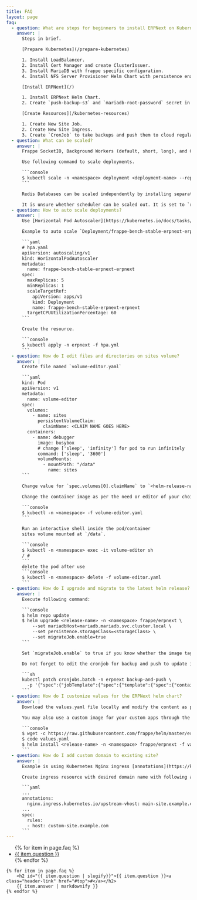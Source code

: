 ```yaml
---
title: FAQ
layout: page
faq:
  - question: What are steps for beginners to install ERPNext on Kubernetes?
    answer: |
      Steps in brief.

      [Prepare Kubernetes](/prepare-kubernetes)

      1. Install LoadBalancer.
      2. Install Cert Manager and create ClusterIssuer.
      3. Install MariaDB with frappe specific configuration.
      4. Install NFS Server Provisioner Helm Chart with persistence enabled.

      [Install ERPNext](/)

      1. Install ERPNext Helm Chart.
      2. Create `push-backup-s3` and `mariadb-root-password` secret in `erpnext` namespace.

      [Create Resources](/kubernetes-resources)

      1. Create New Site Job.
      2. Create New Site Ingress.
      3. Create `CronJob` to take backups and push them to cloud regularly.
  - question: What can be scaled?
    answer: |
      Frappe SocketIO, Background Workers (default, short, long), and Gunicorn/Nginx Deployments can be scaled independently without any complexities involved.

      Use following command to scale deployments.

      ```console
      $ kubectl scale -n <namespace> deployment <deployment-name> --replicas <number>
      ```

      Redis Databases can be scaled independently by installing separate Redis cluster Helm Chart(s). Use the hostname(s) provided by these helm chart(s) as `redisCacheHost`, `redisQueueHost`, and `redisSocketIOHost`.

      It is unsure whether scheduler can be scaled out. It is set to `replica: 1` by default.
  - question: How to auto scale deployments?
    answer: |
      Use [Horizontal Pod Autoscaler](https://kubernetes.io/docs/tasks/run-application/horizontal-pod-autoscale) to auto scale required deployments.

      Example to auto scale `Deployment/frappe-bench-stable-erpnext-erpnext`, apply following `hpa.yaml`.

      ```yaml
      # hpa.yaml
      apiVersion: autoscaling/v1
      kind: HorizontalPodAutoscaler
      metadata:
        name: frappe-bench-stable-erpnext-erpnext
      spec:
        maxReplicas: 5
        minReplicas: 1
        scaleTargetRef:
          apiVersion: apps/v1
          kind: Deployment
          name: frappe-bench-stable-erpnext-erpnext
        targetCPUUtilizationPercentage: 60
      ```

      Create the resource.

      ```console
      $ kubectl apply -n erpnext -f hpa.yml
      ```
  - question: How do I edit files and directories on sites volume?
    answer: |
      Create file named `volume-editor.yaml`

      ```yaml
      kind: Pod
      apiVersion: v1
      metadata:
        name: volume-editor
      spec:
        volumes:
          - name: sites
            persistentVolumeClaim:
              claimName: <CLAIM NAME GOES HERE>
        containers:
          - name: debugger
            image: busybox
            # change ['sleep', 'infinity'] for pod to run infinitely
            command: ['sleep', '3600']
            volumeMounts:
              - mountPath: "/data"
                name: sites
      ```

      Change value for `spec.volumes[0].claimName` to `<helm-release-name>-erpnext` and create the resource in namespace where ERPNext is installed.

      Change the container image as per the need or editor of your choice.

      ```console
      $ kubectl -n <namespace> -f volume-editor.yaml
      ```

      Run an interactive shell inside the pod/container
      sites volume mounted at `/data`.

      ```console
      $ kubectl -n <namespace> exec -it volume-editor sh
      / #
      ```
      delete the pod after use
      ```console
      $ kubectl -n <namespace> delete -f volume-editor.yaml
      ```
  - question: How do I upgrade and migrate to the latest helm release?
    answer: |
      Execute following command:

      ```console
      $ helm repo update
      $ helm upgrade <release-name> -n <namespace> frappe/erpnext \
          --set mariadbHost=mariadb.mariadb.svc.cluster.local \
          --set persistence.storageClass=<storageClass> \
          --set migrateJob.enable=true
      ```

      Set `migrateJob.enable` to true if you know whether the image tag or the appVersion has changed. It will backup sites and migrate. Replace `<release-name>` with the installed helm release name, `<namespace>` with kubernetes namespace and `<storageClass>` with RWX storage class, e.g. `rook-cephfs`

      Do not forget to edit the cronjob for backup and push to update image. Set image to latest stable tag. e.g. v12.9.2

      ```sh
      kubectl patch cronjobs.batch -n erpnext backup-and-push \
        -p '{"spec":{"jobTemplate":{"spec":{"template":{"spec":{"containers":[{"name":"push-backup","image":"frappe/erpnext-worker:v12"}]}}}}}}'
      ```
  - question: How do I customize values for the ERPNext helm chart?
    answer: |
      Download the values.yaml file locally and modify the content as per need. e.g. change `socketIOImage.tag` to `edge` and use the file to set values during helm install.

      You may also use a custom image for your custom apps through the `-f values.yaml` or by using the `--set <key>=<value>` param.

      ```console
      $ wget -c https://raw.githubusercontent.com/frappe/helm/master/erpnext/values.yaml
      $ code values.yaml
      $ helm install <release-name> -n <namespace> frappe/erpnext -f values.yaml
      ```
  - question: How do I add custom domain to existing site?
    answer: |
      Example is using Kubernetes Nginx ingress [annotations](https://kubernetes.github.io/ingress-nginx/user-guide/nginx-configuration/annotations/).

      Create ingress resource with desired domain name with following annotation:

      ```yaml
      ...
      annotations:
        nginx.ingress.kubernetes.io/upstream-vhost: main-site.example.com
      ...
      spec:
        rules:
        - host: custom-site.example.com
      ```
---
```


<section class="faq">
	<ul>
		{% for item in page.faq %}
			<li><a href="#{{ item.question | slugify }}">{{ item.question }}</a></li>
		{% endfor %}
	</ul>

    {% for item in page.faq %}
    	<h2 id="{{ item.question | slugify}}">{{ item.question }}<a class="header-link" href="#top">#</a></h2>
    	{{ item.answer | markdownify }}
    {% endfor %}

</section>
